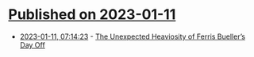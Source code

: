 # [Published on 2023-01-11](index.md)

* [2023-01-11, 07:14:23](https://news.ycombinator.com/item?id=34335937) - [The Unexpected Heaviosity of Ferris Bueller’s Day Off](https://www.vqronline.org/essay/john-hughes-goes-deep-unexpected-heaviosity-ferris-bueller%E2%80%99s-day)
